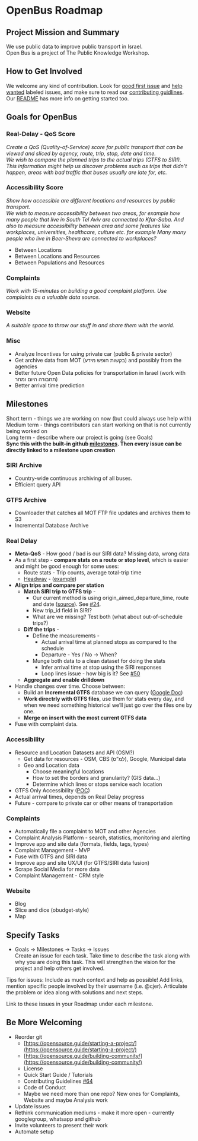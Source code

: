 # OpenBus Roadmap

## Project Mission and Summary
We use public data to improve public transport in Israel.  
Open Bus is a project of The Public Knowledge Workshop. 

## How to Get Involved
We welcome any kind of contribution. Look for [good first issue](https://github.com/hasadna/open-bus/labels/good%20first%20issue) and [help wanted](https://github.com/hasadna/open-bus/labels/help%20wanted) labeled issues, and make sure to read our [contributing guidlines](https://github.com/hasadna/open-bus/blob/master/CONTRIBUTING.md). 
Our [README](https://github.com/hasadna/open-bus/blob/master/README.md#want-to-help) has more info on getting started too.

## Goals for OpenBus
### Real-Delay - QoS Score
*Create a QoS (Quality-of-Service) score for public transport that can be viewed and sliced by agency, route, trip, stop, date and time.*  
*We wish to compare the planned trips to the actual trips (GTFS to SIRI). This information might help us discover problems such as trips that didn't happen, areas with bad traffic that buses usually are late for, etc.*  
	
### Accessibility Score
*Show how accessible are different locations and resources by public transport.*  
*We wish to measure accessibility between two areas, for example how many people that live in South Tel Aviv are connected to Kfar-Saba. And also to measure accessibility between area and some features like workplaces, universities, healthcare, culture etc. for example Many many people who live in Beer-Sheva are connected to workplaces?*  
-   Between Locations
-   Between Locations and Resources
-   Between Populations and Resources

### Complaints
*Work with 15-minutes on building a good complaint platform. Use complaints as a valuable data source.*  

### Website
*A suitable space to throw our stuff in and share them with the world.*

### Misc
-   Analyze Incentives for using private car (public & private sector)
-   Get archive data from MOT (בקשות חופש מידע) and possibly from the agencies
-   Better future Open Data policies for transportation in Israel (work with תחבורה היום ומחר)
-   Better arrival time prediction

## Milestones
Short term - things we are working on now (but could always use help with)  
Medium term - things contributors can start working on that is not currently being worked on  
Long term - describe where our project is going (see Goals)  
**Sync this with the built-in github [milestones](https://help.github.com/articles/about-milestones/). Then every issue can be directly linked to a milestone upon creation**  
### SIRI Archive
-   Country-wide continuous archiving of all buses.
-   Efficient query API
### GTFS Archive
-   Downloader that catches all MOT FTP file updates and archives them to S3
-   Incremental Database Archive
### Real Delay
-   **Meta-QoS** - How good / bad is our SIRI data? Missing data, wrong data
-   As a first step - **compare stats on a route or stop level**, which is easier and might be good enough for some uses:
	-   Route stats - Trip counts, average total-trip time
	-   [Headway](https://en.wikipedia.org/wiki/Headway) - ([example](https://jasmcole.com/2015/03/02/two-come-along-at-once/))
-   **Align trips and compare per station**
	-   **Match SIRI trip to GTFS trip** -
		-   Our current method is using origin_aimed_departure_time, route and date ([source](https://github.com/hasadna/open-bus/blob/0fd5222b12a6062da7072972e89c4fc2e1aa47a0/postgres/adding_trip_id_to_siri_from_gtfs.sql#L44)). See [#24](https://github.com/hasadna/open-bus/issues/24).
		-   New trip_id field in SIRI?
		-   What are we missing? Test both (what about out-of-schedule trips?)
	-   **Diff the trips** -
		-   Define the measurements -    
			-   Actual arrival time at planned stops as compared to the schedule	    
			-   Departure - Yes / No → When?   
		-   Munge both data to a clean dataset for doing the stats    
			-   Infer arrival time at stop using the SIRI responses	    
			-   Loop lines issue - how big is it? See [#50](https://github.com/hasadna/open-bus/issues/50)
	-   **Aggregate and enable drilldown**
-   Handle changes over time. Choose between:
	-   Build an **Incremental GTFS** database we can query ([Google Doc](https://drive.google.com/drive/folders/0ByIrzj3OFMnIejRBVy04WjFLVFk))
	-   **Work directrly with GTFS files**, use them for stats every day, and when we need something historical we’ll just go over the files one by one.
	-   **Merge on insert with the most current GTFS data**
-   Fuse with complaint data.

### Accessibility
-   Resource and Location Datasets and API (OSM?)
	-   Get data for resources - OSM, CBS (למ”ס), Google, Municipal data
	-   Geo and Location data
		-   Choose meaningful locations
		-   How to set the borders and granularity? (GIS data…)
		-   Determine which lines or stops service each location
-   GTFS Only Accessibility ([POC](http://simplistic.me/urbanaccess-tel-aviv-demo.html))
-   Actual arrival times, depends on Real Delay progress
-   Future - compare to private car or other means of transportation

### Complaints
-   Automatically file a complaint to MOT and other Agencies
-   Complaint Analysis Platform - search, statistics, monitoring and alerting
-   Improve app and site data (formats, fields, tags, types)
-   Complaint Management - MVP
-   Fuse with GTFS and SIRI data
-   Improve app and site UX/UI (for GTFS/SIRI data fusion)
-   Scrape Social Media for more data
-   Complaint Management - CRM style
### Website
-   Blog
-   Slice and dice (obudget-style)
-   Map

## Specify Tasks
-   Goals → Milestones → Tasks → Issues  
Create an issue for each task. Take time to describe the task along with why you are doing this task. This will strengthen the vision for the project and help others get involved.

Tips for issues: Include as much context and help as possible! Add links, mention specific people involved by their username (i.e. @cjer). Articulate the problem or idea along with solutions and next steps.

Link to these issues in your Roadmap under each milestone.

## Be More Welcoming
-   Reorder git
    -   [https://opensource.guide/starting-a-project/](https://opensource.guide/starting-a-project/)
    -   [https://opensource.guide/building-community/](https://opensource.guide/building-community/)
    -   License
    -   Quick Start Guide / Tutorials
    -   Contributing Guidelines [#64](https://github.com/hasadna/open-bus/issues/64)
    -   Code of Conduct
    -   Maybe we need more than one repo? New ones for Complaints, Website and maybe Analysis work
-   Update issues
-   Rethink communication mediums - make it more open - currently googlegroup, whatsapp and github
-   Invite volunteers to present their work
-   Automate setup
